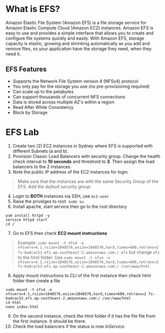 # What is EFS?
Amazon Elastic File System (Amazon EFS) is a file storage service for Amazon Elastic Compute Cloud (Amazon EC2) instances. Amazon EFS is easy to use and provides a simple interface that allows you to create and configure file systems quickly and easily. With Amazon EFS, storage capacity is elastic, growing and shrinking automatically as you add and remove files, so your application have the storage they need, when they need it.

## EFS Features
* Supports the Network File System version 4 (NFSv4) protocol
* You only pay for the storage you use (no pre-provisioning required)
* Can scale up to the petabytes
* Can support thousands of concurrent NFS connections
* Data is stored across multiple AZ's within a region
* Read After White Consistency
* Block by Storage

# EFS Lab
1. Create two (2) EC2 instances in Sydney where EFS is supported with different Subnets (a and b).
2. Provision Classic Load Balancers with security group. Change the health check interval to **10 seconds** and threshold to **3**. Then assign the load balancers to the 2 instances.
3. Note the public IP address of the EC2 instances for login.
> Make sure that the instances are with the same Security Group of the EFS. *Add the default security group*.
4. Login to **BOTH** instances via SSH, use `ec2-user`
5. Raise the privelges to root.
`sudo su`
6. Install apache, start service then go to the root directory
```
yum install httpd -y
service httpd start
cd /
```
7. Go to EFS then check **EC2 mount instructions**
> Example: `sudo mount -t nfs4 -o nfsvers=4.1,rsize=1048576,wsize=1048576,hard,timeo=600,retrans=2 fs-6a4cac53.efs.ap-southeast-2.amazonaws.com:/ efs` but change `efs` to the html folder. Use `sudo mount -t nfs4 -o nfsvers=4.1,rsize=1048576,wsize=1048576,hard,timeo=600,retrans=2 fs-6a4cac53.efs.ap-southeast-2.amazonaws.com:/ /var/www/html`
8. Apply mount instructions to CLI of the first instance then check html folder then create a file
```
sudo mount -t nfs4 -o nfsvers=4.1,rsize=1048576,wsize=1048576,hard,timeo=600,retrans=2 fs-6a4cac53.efs.ap-southeast-2.amazonaws.com:/ /var/www/html
cd html
nano index.html
```
9. On the second instance, check the html folder if it has the file file from the first instance. It should be there.
10. Check the load balancers if the status is now *InService*.
